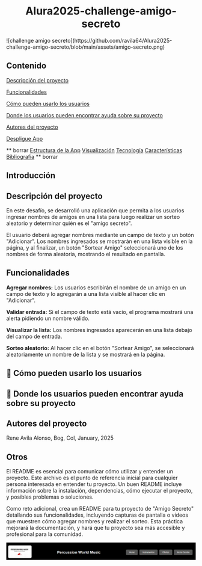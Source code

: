 <h1 align="center">Alura2025-challenge-amigo-secreto</h1>
![challenge amigo secreto](https://github.com/ravila64/Alura2025-challenge-amigo-secreto/blob/main/assets/amigo-secreto.png)

## Contenido

[Descripción del proyecto](#descripción-del-proyecto)

[Funcionalidades](#funcionalidades)

[Cómo pueden usarlo los usuarios](#cómo-pueden-usarlo-los-usuarios)

[Donde los usuarios pueden encontrar ayuda sobre su proyecto](#donde-los-usuarios-pueden-encontrar-ayuda-sobre-su-proyecto)

[Autores del proyecto](#autores-del-proyecto)

[Despligue App](#despliegue-app)


** borrar
[Estructura de la App](#estructura-de-la-app)
[Visualización](#visualización)
[Tecnología](#tecnologia)
[Características](#caracteristicas)
[Bibliografia](#bibliografia)
** borrar

## Introducción


## Descripción del proyecto

En este desafío, se desarrolló una aplicación que permita a los usuarios ingresar nombres de amigos en una lista para luego realizar un sorteo aleatorio y determinar quién es el "amigo secreto".

El usuario deberá agregar nombres mediante un campo de texto y un botón "Adicionar". Los nombres ingresados se mostrarán en una lista visible en la página, y al finalizar, un botón "Sortear Amigo" seleccionará uno de los nombres de forma aleatoria, mostrando el resultado en pantalla.

## Funcionalidades
**Agregar nombres:** Los usuarios escribirán el nombre de un amigo en un campo de texto y lo agregarán a una lista visible al hacer clic en "Adicionar".

**Validar entrada:** Si el campo de texto está vacío, el programa mostrará una alerta pidiendo un nombre válido.

**Visualizar la lista:** Los nombres ingresados aparecerán en una lista debajo del campo de entrada.

**Sorteo aleatorio:** Al hacer clic en el botón "Sortear Amigo", se seleccionará aleatoriamente un nombre de la lista y se mostrará en la página.

## :construction: Cómo pueden usarlo los usuarios

## :construction: Donde los usuarios pueden encontrar ayuda sobre su proyecto

## Autores del proyecto

Rene Avila Alonso, Bog, Col, January, 2025

## Otros
El README es esencial para comunicar cómo utilizar y entender un proyecto. Este archivo es el punto de referencia inicial para cualquier persona interesada en entender tu proyecto. Un buen README incluye información sobre la instalación, dependencias, cómo ejecutar el proyecto, y posibles problemas o soluciones.

Como reto adicional, crea un README para tu proyecto de "Amigo Secreto" detallando sus funcionalidades, incluyendo capturas de pantalla o videos que muestren cómo agregar nombres y realizar el sorteo. Esta práctica mejorará la documentación, y hará que tu proyecto sea más accesible y profesional para la comunidad.

![imagen top](https://github.com/ravila64/landing-PercussionWorldMusic/blob/main/assets2/Landing-top.GIF)
